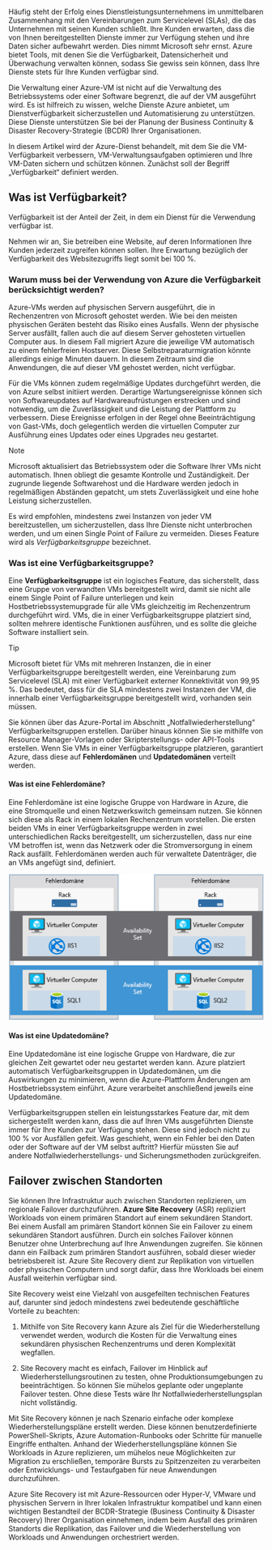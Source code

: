 Häufig steht der Erfolg eines Dienstleistungsunternehmens im unmittelbaren Zusammenhang mit den Vereinbarungen zum Servicelevel (SLAs), die das Unternehmen mit seinen Kunden schließt. Ihre Kunden erwarten, dass die von Ihnen bereitgestellten Dienste immer zur Verfügung stehen und ihre Daten sicher aufbewahrt werden. Dies nimmt Microsoft sehr ernst. Azure bietet Tools, mit denen Sie die Verfügbarkeit, Datensicherheit und Überwachung verwalten können, sodass Sie gewiss sein können, dass Ihre Dienste stets für Ihre Kunden verfügbar sind.

Die Verwaltung einer Azure-VM ist nicht auf die Verwaltung des Betriebssystems oder einer Software begrenzt, die auf der VM ausgeführt wird. Es ist hilfreich zu wissen, welche Dienste Azure anbietet, um Dienstverfügbarkeit sicherzustellen und Automatisierung zu unterstützen. Diese Dienste unterstützen Sie bei der Planung der Business Continuity & Disaster Recovery-Strategie (BCDR) Ihrer Organisationen.

In diesem Artikel wird der Azure-Dienst behandelt, mit dem Sie die VM-Verfügbarkeit verbessern, VM-Verwaltungsaufgaben optimieren und Ihre VM-Daten sichern und schützen können. Zunächst soll der Begriff „Verfügbarkeit“ definiert werden.

## <a name="what-is-availability"></a>Was ist Verfügbarkeit?

Verfügbarkeit ist der Anteil der Zeit, in dem ein Dienst für die Verwendung verfügbar ist.

Nehmen wir an, Sie betreiben eine Website, auf deren Informationen Ihre Kunden jederzeit zugreifen können sollen. Ihre Erwartung bezüglich der Verfügbarkeit des Websitezugriffs liegt somit bei 100 %.

### <a name="why-do-i-need-to-think-about-availability-when-using-azure"></a>Warum muss bei der Verwendung von Azure die Verfügbarkeit berücksichtigt werden?

Azure-VMs werden auf physischen Servern ausgeführt, die in Rechenzentren von Microsoft gehostet werden. Wie bei den meisten physischen Geräten besteht das Risiko eines Ausfalls. Wenn der physische Server ausfällt, fallen auch die auf diesem Server gehosteten virtuellen Computer aus. In diesem Fall migriert Azure die jeweilige VM automatisch zu einem fehlerfreien Hostserver. Diese Selbstreparaturmigration könnte allerdings einige Minuten dauern. In diesem Zeitraum sind die Anwendungen, die auf dieser VM gehostet werden, nicht verfügbar.

Für die VMs können zudem regelmäßige Updates durchgeführt werden, die von Azure selbst initiiert werden. Derartige Wartungsereignisse können sich von Softwareupdates auf Hardwareaufrüstungen erstrecken und sind notwendig, um die Zuverlässigkeit und die Leistung der Plattform zu verbessern. Diese Ereignisse erfolgen in der Regel ohne Beeinträchtigung von Gast-VMs, doch gelegentlich werden die virtuellen Computer zur Ausführung eines Updates oder eines Upgrades neu gestartet.

> [!NOTE]
> Microsoft aktualisiert das Betriebssystem oder die Software Ihrer VMs nicht automatisch. Ihnen obliegt die gesamte Kontrolle und Zuständigkeit. Der zugrunde liegende Softwarehost und die Hardware werden jedoch in regelmäßigen Abständen gepatcht, um stets Zuverlässigkeit und eine hohe Leistung sicherzustellen.

Es wird empfohlen, mindestens zwei Instanzen von jeder VM bereitzustellen, um sicherzustellen, dass Ihre Dienste nicht unterbrochen werden, und um einen Single Point of Failure zu vermeiden. Dieses Feature wird als _Verfügbarkeitsgruppe_ bezeichnet.

### <a name="what-is-an-availability-set"></a>Was ist eine Verfügbarkeitsgruppe?

Eine **Verfügbarkeitsgruppe** ist ein logisches Feature, das sicherstellt, dass eine Gruppe von verwandten VMs bereitgestellt wird, damit sie nicht alle einem Single Point of Failure unterliegen und kein Hostbetriebssystemupgrade für alle VMs gleichzeitig im Rechenzentrum durchgeführt wird. VMs, die in einer Verfügbarkeitsgruppe platziert sind, sollten mehrere identische Funktionen ausführen, und es sollte die gleiche Software installiert sein.

> [!TIP]
> Microsoft bietet für VMs mit mehreren Instanzen, die in einer Verfügbarkeitsgruppe bereitgestellt werden, eine Vereinbarung zum Servicelevel (SLA) mit einer Verfügbarkeit externer Konnektivität von 99,95 %. Das bedeutet, dass für die SLA mindestens zwei Instanzen der VM, die innerhalb einer Verfügbarkeitsgruppe bereitgestellt wird, vorhanden sein müssen. 

Sie können über das Azure-Portal im Abschnitt „Notfallwiederherstellung“ Verfügbarkeitsgruppen erstellen. Darüber hinaus können Sie sie mithilfe von Resource Manager-Vorlagen oder Skripterstellungs- oder API-Tools erstellen. Wenn Sie VMs in einer Verfügbarkeitsgruppe platzieren, garantiert Azure, dass diese auf **Fehlerdomänen** und **Updatedomänen** verteilt werden.

#### <a name="what-is-a-fault-domain"></a>Was ist eine Fehlerdomäne?

Eine Fehlerdomäne ist eine logische Gruppe von Hardware in Azure, die eine Stromquelle und einen Netzwerkswitch gemeinsam nutzen. Sie können sich diese als Rack in einem lokalen Rechenzentrum vorstellen. Die ersten beiden VMs in einer Verfügbarkeitsgruppe werden in zwei unterschiedlichen Racks bereitgestellt, um sicherzustellen, dass nur eine VM betroffen ist, wenn das Netzwerk oder die Stromversorgung in einem Rack ausfällt. Fehlerdomänen werden auch für verwaltete Datenträger, die an VMs angefügt sind, definiert.

![Fehlerdomänen](../media/5-fault-domains.png)

#### <a name="what-is-an-update-domain"></a>Was ist eine Updatedomäne?

Eine Updatedomäne ist eine logische Gruppe von Hardware, die zur gleichen Zeit gewartet oder neu gestartet werden kann. Azure platziert automatisch Verfügbarkeitsgruppen in Updatedomänen, um die Auswirkungen zu minimieren, wenn die Azure-Plattform Änderungen am Hostbetriebssystem einführt. Azure verarbeitet anschließend jeweils eine Updatedomäne.

Verfügbarkeitsgruppen stellen ein leistungsstarkes Feature dar, mit dem sichergestellt werden kann, dass die auf Ihren VMs ausgeführten Dienste immer für Ihre Kunden zur Verfügung stehen. Diese sind jedoch nicht zu 100 % vor Ausfällen gefeit. Was geschieht, wenn ein Fehler bei den Daten oder der Software auf der VM selbst auftritt? Hierfür müssten Sie auf andere Notfallwiederherstellungs- und Sicherungsmethoden zurückgreifen.

## <a name="failover-across-locations"></a>Failover zwischen Standorten

Sie können Ihre Infrastruktur auch zwischen Standorten replizieren, um regionale Failover durchzuführen. **Azure Site Recovery** (ASR) repliziert Workloads von einem primären Standort auf einem sekundären Standort. Bei einem Ausfall am primären Standort können Sie ein Failover zu einem sekundären Standort ausführen. Durch ein solches Failover können Benutzer ohne Unterbrechung auf Ihre Anwendungen zugreifen. Sie können dann ein Failback zum primären Standort ausführen, sobald dieser wieder betriebsbereit ist. Azure Site Recovery dient zur Replikation von virtuellen oder physischen Computern und sorgt dafür, dass Ihre Workloads bei einem Ausfall weiterhin verfügbar sind.

Site Recovery weist eine Vielzahl von ausgefeilten technischen Features auf, darunter sind jedoch mindestens zwei bedeutende geschäftliche Vorteile zu beachten:

1. Mithilfe von Site Recovery kann Azure als Ziel für die Wiederherstellung verwendet werden, wodurch die Kosten für die Verwaltung eines sekundären physischen Rechenzentrums und deren Komplexität wegfallen.

2. Site Recovery macht es einfach, Failover im Hinblick auf Wiederherstellungsroutinen zu testen, ohne Produktionsumgebungen zu beeinträchtigen. So können Sie mühelos geplante oder ungeplante Failover testen. Ohne diese Tests wäre Ihr Notfallwiederherstellungsplan nicht vollständig.

Mit Site Recovery können je nach Szenario einfache oder komplexe Wiederherstellungspläne erstellt werden. Diese können benutzerdefinierte PowerShell-Skripts, Azure Automation-Runbooks oder Schritte für manuelle Eingriffe enthalten. Anhand der Wiederherstellungspläne können Sie Workloads in Azure replizieren, um mühelos neue Möglichkeiten zur Migration zu erschließen, temporäre Bursts zu Spitzenzeiten zu verarbeiten oder Entwicklungs- und Testaufgaben für neue Anwendungen durchzuführen.

Azure Site Recovery ist mit Azure-Ressourcen oder Hyper-V, VMware und physischen Servern in Ihrer lokalen Infrastruktur kompatibel und kann einen wichtigen Bestandteil der BCDR-Strategie (Business Continuity & Disaster Recovery) Ihrer Organisation einnehmen, indem beim Ausfall des primären Standorts die Replikation, das Failover und die Wiederherstellung von Workloads und Anwendungen orchestriert werden.
